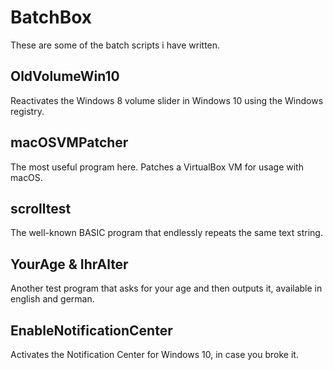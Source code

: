 # BatchBox
These are some of the batch scripts i have written.
## OldVolumeWin10
Reactivates the Windows 8 volume slider in Windows 10 using the Windows registry. 
## macOSVMPatcher
The most useful program here. Patches a VirtualBox VM for usage with macOS.
## scrolltest
The well-known BASIC program that endlessly repeats the same text string.
## YourAge & IhrAlter
Another test program that asks for your age and then outputs it, available in english and german.
## EnableNotificationCenter
Activates the Notification Center for Windows 10, in case you broke it.